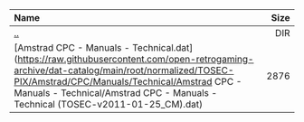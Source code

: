 |Name|Size|
|:---|---:|
|[..](../index.html)|DIR|
|[Amstrad CPC - Manuals - Technical.dat](https://raw.githubusercontent.com/open-retrogaming-archive/dat-catalog/main/root/normalized/TOSEC-PIX/Amstrad/CPC/Manuals/Technical/Amstrad CPC - Manuals - Technical/Amstrad CPC - Manuals - Technical (TOSEC-v2011-01-25_CM).dat)|2876|
